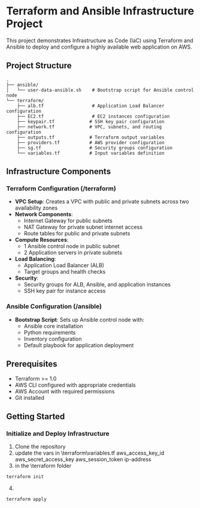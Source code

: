 # Terraform and Ansible Infrastructure Project

This project demonstrates Infrastructure as Code (IaC) using Terraform and Ansible to deploy and configure a highly available web application on AWS.

## Project Structure

```
.
├── ansible/
│   └── user-data-ansible.sh    # Bootstrap script for Ansible control node
└── terraform/
    ├── alb.tf                  # Application Load Balancer configuration
    ├── EC2.tf                  # EC2 instances configuration
    ├── keypair.tf             # SSH key pair configuration
    ├── network.tf             # VPC, subnets, and routing configuration
    ├── outputs.tf             # Terraform output variables
    ├── providers.tf           # AWS provider configuration
    ├── sg.tf                  # Security groups configuration
    └── variables.tf           # Input variables definition
```

## Infrastructure Components

### Terraform Configuration (/terraform)
- **VPC Setup**: Creates a VPC with public and private subnets across two availability zones
- **Network Components**: 
  - Internet Gateway for public subnets
  - NAT Gateway for private subnet internet access
  - Route tables for public and private subnets
- **Compute Resources**:
  - 1 Ansible control node in public subnet
  - 2 Application servers in private subnets
- **Load Balancing**:
  - Application Load Balancer (ALB)
  - Target groups and health checks
- **Security**:
  - Security groups for ALB, Ansible, and application instances
  - SSH key pair for instance access

### Ansible Configuration (/ansible)
- **Bootstrap Script**: Sets up Ansible control node with:
  - Ansible core installation
  - Python requirements
  - Inventory configuration
  - Default playbook for application deployment

## Prerequisites
- Terraform >= 1.0
- AWS CLI configured with appropriate credentials
- AWS Account with required permissions
- Git installed

## Getting Started

### Initialize and Deploy Infrastructure

1. Clone the repository
2. update the vars in \terraform\variables.tf
  aws_access_key_id
  aws_secret_access_key
  aws_session_token
  ip-address
3. in the \terraform folder
```powershell
terraform init
```
4. 
```powershell
terraform apply 
```